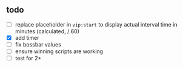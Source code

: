 ## todo

- [ ] replace placeholder in `vip:start` to display actual interval time in minutes (calculated, / 60)
- [x] add timer
- [ ] fix bossbar values
- [ ] ensure winning scripts are working
- [ ] test for 2+